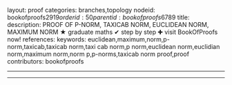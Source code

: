 layout: proof
categories: branches,topology
nodeid: bookofproofs$2919
orderid: 50
parentid: bookofproofs$6789
title: 
description: PROOF OF P-NORM, TAXICAB NORM, EUCLIDEAN NORM, MAXIMUM NORM &#9733; graduate maths &#10004; step by step &#10010; visit BookOfProofs now!
references: 
keywords: euclidean,maximum,norm,p-norm,taxicab,taxicab norm,taxi cab norm,p norm,euclidean norm,euclidian norm,maximum norm,norm p,p-norms,taxicab norm proof,proof
contributors: bookofproofs

---


---

